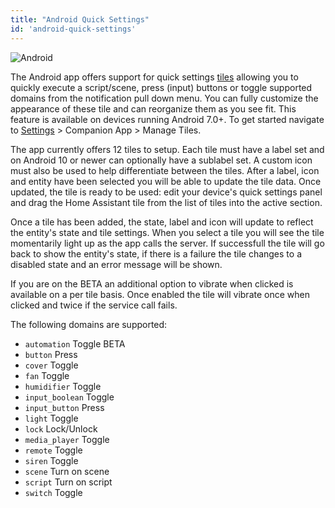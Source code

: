 ```yaml
---
title: "Android Quick Settings"
id: 'android-quick-settings'
---
```


![Android](/assets/android.svg)<br />

The Android app offers support for quick settings [tiles](https://developer.android.com/reference/android/service/quicksettings/TileService) allowing you to quickly execute a script/scene, press (input) buttons or toggle supported domains from the notification pull down menu. You can fully customize the appearance of these tile and can reorganize them as you see fit. This feature is available on devices running Android 7.0+. To get started navigate to [Settings](https://my.home-assistant.io/redirect/config/) > Companion App > Manage Tiles.

The app currently offers 12 tiles to setup. Each tile must have a label set and on Android 10 or newer can optionally have a sublabel set. A custom icon must also be used to help differentiate between the tiles. After a label, icon and entity have been selected you will be able to update the tile data. Once updated, the tile is ready to be used: edit your device's quick settings panel and drag the Home Assistant tile from the list of tiles into the active section.

Once a tile has been added, the state, label and icon will update to reflect the entity's state and tile settings. When you select a tile you will see the tile momentarily light up as the app calls the server. If successfull the tile will go back to show the entity's state, if there is a failure the tile changes to a disabled state and an error message will be shown.

If you are on the <span class='beta'>BETA</span> an additional option to vibrate when clicked is available on a per tile basis. Once enabled the tile will vibrate once when clicked and twice if the service call fails.

The following domains are supported: 

*  `automation` Toggle <span class='beta'>BETA</span>
*  `button` Press
*  `cover` Toggle
*  `fan` Toggle
*  `humidifier` Toggle
*  `input_boolean` Toggle
*  `input_button` Press
*  `light` Toggle
*  `lock` Lock/Unlock
*  `media_player` Toggle
*  `remote` Toggle
*  `siren` Toggle
*  `scene` Turn on scene
*  `script` Turn on script
*  `switch` Toggle
